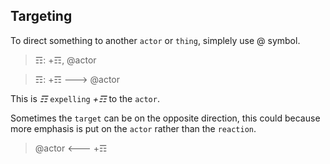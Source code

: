 ## Targeting

To direct something to another `actor` or `thing`, simplely use @ symbol.
> ☶: +☶, @actor

> ☶: +☶ ---> @actor

This is _☶_ `expelling` _+☶_ to the `actor`.

Sometimes the `target` can be on the opposite direction, this could because more emphasis is put on the `actor` rather than the `reaction`.

> @actor <--- +☶